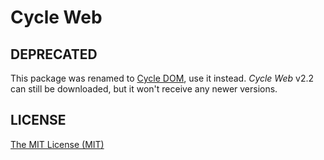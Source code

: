 # Cycle Web

## DEPRECATED

This package was renamed to [Cycle DOM](https://github.com/cyclejs/cycle-dom), use it instead. *Cycle Web* v2.2 can still be downloaded, but it won't receive any newer versions.

## LICENSE

[The MIT License (MIT)](https://github.com/cyclejs/cycle-web/blob/master/LICENSE)
